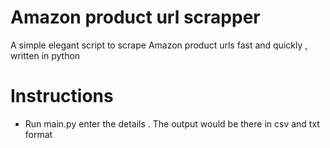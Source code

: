 # Amazon product url scrapper
 A simple elegant script to scrape Amazon product urls fast and quickly , written in python

 # Instructions
- Run main.py enter the details . The output would be there in csv and txt format
